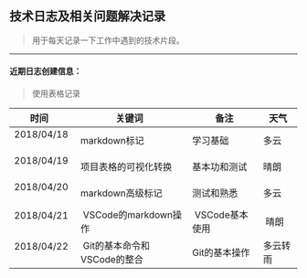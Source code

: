 ## 技术日志及相关问题解决记录

> 用于每天记录一下工作中遇到的技术片段。

---

#### 近期日志创建信息：

> 使用表格记录

|  时间          |  关键词       |  备注         |  天气  |   
| --------     | -----        |  ----       |  ----   |
| 2018/04/18   |  markdown标记 |  学习基础     |  多云   |
| 2018/04/19   |  项目表格的可视化转换   |  基本功和测试   |  晴朗   |
| 2018/04/20   |  markdown高级标记    |  测试和熟悉  |  多云   |
| 2018/04/21   |  VSCode的markdown操作  |  VSCode基本使用  |  晴朗  |
| 2018/04/22   |  Git的基本命令和VSCode的整合 | Git的基本操作 | 多云转雨 |
